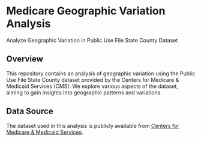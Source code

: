# Medicare Geographic Variation Analysis

Analyze Geographic Variation in Public Use File State County Dataset


## Overview
This repository contains an analysis of geographic variation using the Public Use File State County dataset provided by the Centers for Medicare & Medicaid Services (CMS). We explore various aspects of the dataset, aiming to gain insights into geographic patterns and variations.


## Data Source
The dataset used in this analysis is publicly available from [Centers for Medicare & Medicaid Services](https://data.cms.gov/summary-statistics-on-use-and-payments/medicare-geographic-comparisons/medicare-geographic-variation-by-national-state-county).
